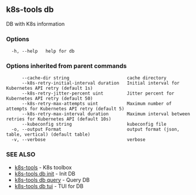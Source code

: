 ## k8s-tools db

DB with K8s information

### Options

```
  -h, --help   help for db
```

### Options inherited from parent commands

```
      --cache-dir string                      cache directory
      --k8s-retry-initial-interval duration   Initial interval for Kubernetes API retry (default 1s)
      --k8s-retry-jitter-percent uint         Jitter percent for Kubernetes API retry (default 50)
      --k8s-retry-max-attempts uint           Maximum number of attempts for Kubernetes API retry (default 5)
      --k8s-retry-max-interval duration       Maximum interval between retries for Kubernetes API (default 10s)
      --kubeconfig string                     kubeconfig file
  -o, --output Format                         output format (json, table, vertical) (default table)
  -v, --verbose                               verbose
```

### SEE ALSO

* [k8s-tools](k8s-tools.md)	 - K8s toolbox
* [k8s-tools db init](k8s-tools_db_init.md)	 - Init DB
* [k8s-tools db query](k8s-tools_db_query.md)	 - Query DB
* [k8s-tools db tui](k8s-tools_db_tui.md)	 - TUI for DB

